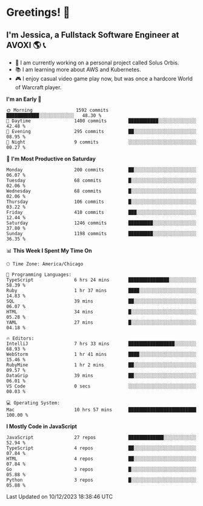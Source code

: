 # Greetings! 🧠

## I'm Jessica, a Fullstack Software Engineer at AVOXI 🌎 📞

- 🌟 I am currently working on a personal project called Solus Orbis.
- 📚 I am learning more about AWS and Kubernetes.
- 🎮 I enjoy casual video game play now, but was once a hardcore World of Warcraft player.

<!--START_SECTION:waka-->
**I'm an Early 🐤** 

```text
🌞 Morning                1592 commits        ████████████░░░░░░░░░░░░░   48.30 % 
🌆 Daytime                1400 commits        ███████████░░░░░░░░░░░░░░   42.48 % 
🌃 Evening                295 commits         ██░░░░░░░░░░░░░░░░░░░░░░░   08.95 % 
🌙 Night                  9 commits           ░░░░░░░░░░░░░░░░░░░░░░░░░   00.27 % 
```
📅 **I'm Most Productive on Saturday** 

```text
Monday                   200 commits         ██░░░░░░░░░░░░░░░░░░░░░░░   06.07 % 
Tuesday                  68 commits          █░░░░░░░░░░░░░░░░░░░░░░░░   02.06 % 
Wednesday                68 commits          █░░░░░░░░░░░░░░░░░░░░░░░░   02.06 % 
Thursday                 106 commits         █░░░░░░░░░░░░░░░░░░░░░░░░   03.22 % 
Friday                   410 commits         ███░░░░░░░░░░░░░░░░░░░░░░   12.44 % 
Saturday                 1246 commits        █████████░░░░░░░░░░░░░░░░   37.80 % 
Sunday                   1198 commits        █████████░░░░░░░░░░░░░░░░   36.35 % 
```


📊 **This Week I Spent My Time On** 

```text
🕑︎ Time Zone: America/Chicago

💬 Programming Languages: 
TypeScript               6 hrs 24 mins       ███████████████░░░░░░░░░░   58.39 % 
Ruby                     1 hr 37 mins        ████░░░░░░░░░░░░░░░░░░░░░   14.83 % 
SQL                      39 mins             ██░░░░░░░░░░░░░░░░░░░░░░░   06.07 % 
HTML                     34 mins             █░░░░░░░░░░░░░░░░░░░░░░░░   05.28 % 
YAML                     27 mins             █░░░░░░░░░░░░░░░░░░░░░░░░   04.18 % 

🔥 Editors: 
IntelliJ                 7 hrs 33 mins       █████████████████░░░░░░░░   68.93 % 
WebStorm                 1 hr 41 mins        ████░░░░░░░░░░░░░░░░░░░░░   15.46 % 
RubyMine                 1 hr 2 mins         ██░░░░░░░░░░░░░░░░░░░░░░░   09.57 % 
DataGrip                 39 mins             ██░░░░░░░░░░░░░░░░░░░░░░░   06.01 % 
VS Code                  0 secs              ░░░░░░░░░░░░░░░░░░░░░░░░░   00.03 % 

💻 Operating System: 
Mac                      10 hrs 57 mins      █████████████████████████   100.00 % 
```

**I Mostly Code in JavaScript** 

```text
JavaScript               27 repos            █████████████░░░░░░░░░░░░   52.94 % 
TypeScript               4 repos             ██░░░░░░░░░░░░░░░░░░░░░░░   07.84 % 
HTML                     4 repos             ██░░░░░░░░░░░░░░░░░░░░░░░   07.84 % 
Go                       3 repos             █░░░░░░░░░░░░░░░░░░░░░░░░   05.88 % 
Python                   3 repos             █░░░░░░░░░░░░░░░░░░░░░░░░   05.88 % 
```




 Last Updated on 10/12/2023 18:38:46 UTC
<!--END_SECTION:waka-->

<!--
**jessikuh/jessikuh** is a ✨ _special_ ✨ repository because its `README.md` (this file) appears on your GitHub profile.

Here are some ideas to get you started:

- 🔭 I’m currently working on ...
- 🌱 I’m currently learning ...
- 👯 I’m looking to collaborate on ...
- 🤔 I’m looking for help with ...
- 💬 Ask me about ...
- 📫 How to reach me: ...
- 😄 Pronouns: ...
- ⚡ Fun fact: ...
-->
